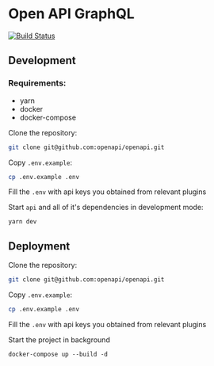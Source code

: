 # Open API GraphQL
[![Build Status](https://travis-ci.com/openapi/openapi.svg?branch=master)](https://travis-ci.com/openapi/openapi)

## Development

### Requirements:
- yarn
- docker
- docker-compose

Clone the repository:
```sh
git clone git@github.com:openapi/openapi.git
```

Copy `.env.example`:
```sh
cp .env.example .env
```

Fill the `.env` with api keys you obtained from relevant plugins

Start `api` and all of it's dependencies in development mode:
```
yarn dev
```

## Deployment

Clone the repository:
```sh
git clone git@github.com:openapi/openapi.git
```

Copy `.env.example`:
```sh
cp .env.example .env
```

Fill the `.env` with api keys you obtained from relevant plugins

Start the project in background
```
docker-compose up --build -d
```
